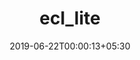 ---
title: "ecl_lite"
date: 2019-06-22T00:00:13+05:30
type: "organisations"
org_name: "Microsoft IoT"
repo_desc: "The ecl-lite stack includes packages with few dependencies on either system or c++ functionality. This makes it ideal for very embedded builds where many of the usual mechanisms are unavailable.  "
repo_link: https://github.com/ms-iot/ecl_lite
---